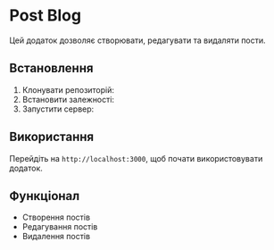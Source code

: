 # Post Blog

Цей додаток дозволяє створювати, редагувати та видаляти пости.

## Встановлення
1. Клонувати репозиторій:
2. Встановити залежності:
3. Запустити сервер:

## Використання
Перейдіть на `http://localhost:3000`, щоб почати використовувати додаток.

## Функціонал
- Створення постів
- Редагування постів
- Видалення постів

#

<!---
Yevgesha05/Yevgesha05 is a ✨ special ✨ repository because its `README.md` (this file) appears on your GitHub profile.
You can click the Preview link to take a look at your changes.
--->
